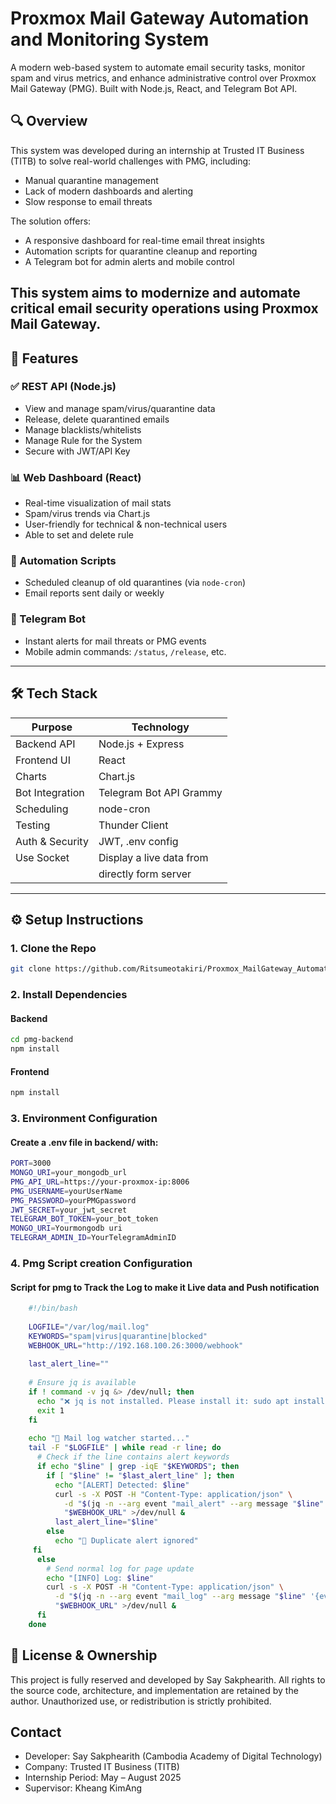 # Proxmox Mail Gateway Automation and Monitoring System

A modern web-based system to automate email security tasks, monitor spam and virus metrics, and enhance administrative control over Proxmox Mail Gateway (PMG). Built with Node.js, React, and Telegram Bot API.

## 🔍 Overview

This system was developed during an internship at Trusted IT Business (TITB) to solve real-world challenges with PMG, including:

- Manual quarantine management
- Lack of modern dashboards and alerting
- Slow response to email threats

The solution offers:
- A responsive dashboard for real-time email threat insights
- Automation scripts for quarantine cleanup and reporting
- A Telegram bot for admin alerts and mobile control


## This system aims to modernize and automate critical email security operations using Proxmox Mail Gateway.







## 🚀 Features

### ✅ REST API (Node.js)
- View and manage spam/virus/quarantine data
- Release, delete quarantined emails
- Manage blacklists/whitelists
- Manage Rule for the System
- Secure with JWT/API Key

### 📊 Web Dashboard (React)
- Real-time visualization of mail stats
- Spam/virus trends via Chart.js
- User-friendly for technical & non-technical users
- Able to set and delete rule

### 🔁 Automation Scripts
- Scheduled cleanup of old quarantines (via `node-cron`)
- Email reports sent daily or weekly

### 🤖 Telegram Bot
- Instant alerts for mail threats or PMG events
- Mobile admin commands: `/status`, `/release`, etc.

---

## 🛠 Tech Stack

| Purpose        | Technology                |
|----------------|----------------------------|
| Backend API    | Node.js + Express          |
| Frontend UI    | React                      |
| Charts         | Chart.js                   |
| Bot Integration| Telegram Bot API Grammy    |
| Scheduling     | node-cron                  |
| Testing        | Thunder Client             |
| Auth & Security| JWT, .env config           |
| Use Socket     | Display a live data from   |
|                |  directly form server      |
---

## ⚙️ Setup Instructions

### 1. Clone the Repo
```bash
git clone https://github.com/Ritsumeotakiri/Proxmox_MailGateway_Automatic_System.git
```
### 2. Install Dependencies
#### Backend
```bash
cd pmg-backend
npm install
```
#### Frontend
```bash
npm install
```
### 3. Environment Configuration
#### Create a .env file in backend/ with:
```bash
PORT=3000
MONGO_URI=your_mongodb_url
PMG_API_URL=https://your-proxmox-ip:8006
PMG_USERNAME=yourUserName
PMG_PASSWORD=yourPMGpassword
JWT_SECRET=your_jwt_secret
TELEGRAM_BOT_TOKEN=your_bot_token
MONGO_URI=Yourmongodb uri
TELEGRAM_ADMIN_ID=YourTelegramAdminID
```
### 4. Pmg Script creation Configuration
#### Script for pmg to Track the Log to make it Live data and Push notification

```bash
    #!/bin/bash
    
    LOGFILE="/var/log/mail.log"
    KEYWORDS="spam|virus|quarantine|blocked"
    WEBHOOK_URL="http://192.168.100.26:3000/webhook"
    
    last_alert_line=""
    
    # Ensure jq is available
    if ! command -v jq &> /dev/null; then
      echo "❌ jq is not installed. Please install it: sudo apt install jq"
      exit 1
    fi
    
    echo "📡 Mail log watcher started..."
    tail -F "$LOGFILE" | while read -r line; do
      # Check if the line contains alert keywords
      if echo "$line" | grep -iqE "$KEYWORDS"; then
        if [ "$line" != "$last_alert_line" ]; then
          echo "[ALERT] Detected: $line"
          curl -s -X POST -H "Content-Type: application/json" \
            -d "$(jq -n --arg event "mail_alert" --arg message "$line" '{event: $event, message: $message}')" \
            "$WEBHOOK_URL" >/dev/null &
          last_alert_line="$line"
        else
          echo "🔁 Duplicate alert ignored"
     fi
      else
        # Send normal log for page update
        echo "[INFO] Log: $line"
        curl -s -X POST -H "Content-Type: application/json" \
          -d "$(jq -n --arg event "mail_log" --arg message "$line" '{event: $event, message: $message}')" \
          "$WEBHOOK_URL" >/dev/null &
      fi
    done
```

## 📄 License & Ownership

This project is fully reserved and developed by Say Sakphearith.
All rights to the source code, architecture, and implementation are retained by the author.
Unauthorized use, or redistribution is strictly prohibited.
 

## Contact
- Developer: Say Sakphearith (Cambodia Academy of Digital Technology)
- Company: Trusted IT Business (TITB)
- Internship Period: May – August 2025
- Supervisor: Kheang KimAng



